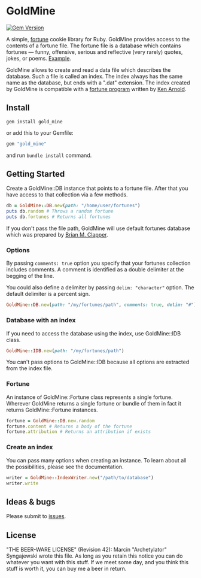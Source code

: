 # GoldMine 
[![Gem Version](https://badge.fury.io/rb/gold_mine.svg)](http://badge.fury.io/rb/gold_mine)

A simple, [fortune](http://en.wikipedia.org/wiki/Fortune_(Unix)) cookie library for Ruby.
GoldMine provides access to the contents of a fortune file. The fortune file is a database
which contains fortunes ― funny, offensive, serious and reflective (very rarely) quotes, jokes, or poems. [Example](http://github.com/Archetylator/goldmine/blob/master/fortunes/fortunes).

GoldMine allows to create and read a data file which describes the database.
Such a file is called an index. The index always has the same name as the database, but ends with a ".dat" extension. The index created by GoldMine is
compatible with a [fortune program](http://stuff.mit.edu/afs/sipb/project/freebsd/head/games/fortune/fortune/fortune.c) written by [Ken Arnold](http://en.wikipedia.org/wiki/Ken_Arnold).

Install
--------

```shell
gem install gold_mine
```
or add this to your Gemfile:

```ruby
gem "gold_mine"
```
and run `bundle install` command.

Getting Started
----------------

Create a GoldMine::DB instance that points to a fortune file. After that you have access to that collection via a few methods.

```ruby
db = GoldMine::DB.new(path: "/home/user/fortunes")
puts db.random # Throws a random fortune
puts db.fortunes # Returns all fortunes
```

If you don't pass the file path, GoldMine will use default fortunes database which was prepared by [Brian M. Clapper](https://github.com/bmc/fortunes/).

### Options

By passing `comments: true` option you specify that your fortunes collection includes comments. A comment is identified as a double delimiter at the begging of the line.

You could also define a delimiter by passing `delim: "character"` option. The default delimiter is a percent sign.

```ruby
GoldMine::DB.new(path: "/my/fortunes/path", comments: true, delim: "#")
```

### Database with an index

If you need to access the database using the index, use GoldMine::IDB class.

```ruby
GoldMine::IDB.new(path: "/my/fortunes/path")
```

You can't pass options to GoldMine::IDB because all options are extracted from the index file.

### Fortune

An instance of GoldMine::Fortune class represents a single fortune. Wherever GoldMine returns a single fortune or bundle of them in fact it returns GoldMine::Fortune instances.

```ruby
fortune = GoldMine::DB.new.random
fortune.content # Returns a body of the fortune
fortune.attribution # Returns an attribution if exists
```

### Create an index

You can pass many options when creating an instance. To learn about all the possibilities, please see the documentation.

```ruby
writer = GoldMine::IndexWriter.new("/path/to/database")
writer.write
```

Ideas & bugs
-------

Please submit to [issues](http://github.com/Archetylator/goldmine/issues).

License
-------

"THE BEER-WARE LICENSE" (Revision 42):
Marcin "Archetylator" Syngajewski wrote this file. As long as you retain this notice you
can do whatever you want with this stuff. If we meet some day, and you think
this stuff is worth it, you can buy me a beer in return.

